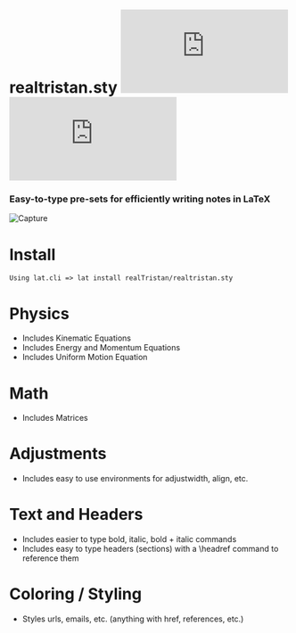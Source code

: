 # realtristan.sty ![Stars](https://img.shields.io/github/stars/realTristan/realtristan.sty?color=brightgreen) ![Watchers](https://img.shields.io/github/watchers/realTristan/realtristan.sty?label=Watchers)

<h3>Easy-to-type pre-sets for efficiently writing notes in LaTeX</h3>

![Capture](https://user-images.githubusercontent.com/75189508/206884294-224af55c-b28c-4eaa-bf17-e8ffbf474fbd.PNG)


# Install
```
Using lat.cli => lat install realTristan/realtristan.sty
```

# Physics
- Includes Kinematic Equations
- Includes Energy and Momentum Equations
- Includes Uniform Motion Equation

# Math
- Includes Matrices

# Adjustments
- Includes easy to use environments for adjustwidth, align, etc.

# Text and Headers
- Includes easier to type bold, italic, bold + italic commands
- Includes easy to type headers (sections) with a \headref command to reference them

# Coloring / Styling
- Styles urls, emails, etc. (anything with href, references, etc.)
